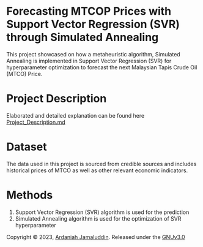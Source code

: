 # Forecasting MTCOP Prices with Support Vector Regression (SVR) through Simulated Annealing 
This project showcased on how a metaheuristic algorithm, Simulated Annealing is implemented in Support Vector Regression (SVR) for hyperparameter optimization to forecast the next Malaysian Tapis Crude Oil (MTCO) Price.


# Project Description
Elaborated and detailed explanation can be found here [Project_Description.md](https://github.com/ArdaniahJ/Forecasting_MTCO_Prices_with_SVR_through_Simulated_Annealing/blob/0abe7659294906e45d082d7135c9d0b66342a978/Project_Description.md)

# Dataset
The data used in this project is sourced from credible sources and includes historical prices of MTCO as well as other relevant economic indicators.

# Methods
1. Support Vector Regression (SVR) algorithm is used for the prediction
2. Simulated Annealing algorithm is used for the optimization of SVR hyperparameter

Copyright © 2023, [Ardaniah Jamaluddin](https://github.com/ArdaniahJ). Released under the [GNUv3.0](https://github.com/ArdaniahJ/Forecasting_MTCO_Prices_with_SVR_through_Simulated_Annealing/blob/c67a9922748cfda3f987c824683b36306d358009/LICENSE)
